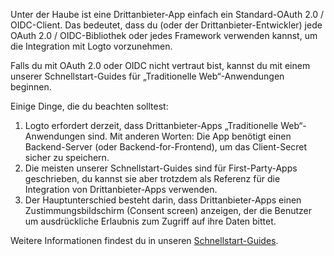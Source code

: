 Unter der Haube ist eine Drittanbieter-App einfach ein Standard-OAuth 2.0 / OIDC-Client. Das bedeutet, dass du (oder der Drittanbieter-Entwickler) jede OAuth 2.0 / OIDC-Bibliothek oder jedes Framework verwenden kannst, um die Integration mit Logto vorzunehmen.

Falls du mit OAuth 2.0 oder OIDC nicht vertraut bist, kannst du mit einem unserer Schnellstart-Guides für „Traditionelle Web“-Anwendungen beginnen.

Einige Dinge, die du beachten solltest:

1. Logto erfordert derzeit, dass Drittanbieter-Apps „Traditionelle Web“-Anwendungen sind. Mit anderen Worten: Die App benötigt einen Backend-Server (oder Backend-for-Frontend), um das Client-Secret sicher zu speichern.
2. Die meisten unserer Schnellstart-Guides sind für First-Party-Apps geschrieben, du kannst sie aber trotzdem als Referenz für die Integration von Drittanbieter-Apps verwenden.
3. Der Hauptunterschied besteht darin, dass Drittanbieter-Apps einen Zustimmungsbildschirm (Consent screen) anzeigen, der die Benutzer um ausdrückliche Erlaubnis zum Zugriff auf ihre Daten bittet.

Weitere Informationen findest du in unseren [Schnellstart-Guides](https://docs.logto.io/quick-starts).
